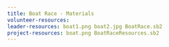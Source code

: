 ```yaml
---
title: Boat Race - Materials
volunteer-resources:
leader-resources: boat1.png boat2.jpg BoatRace.sb2
project-resources: boat.png BoatRaceResources.sb2
---
```

